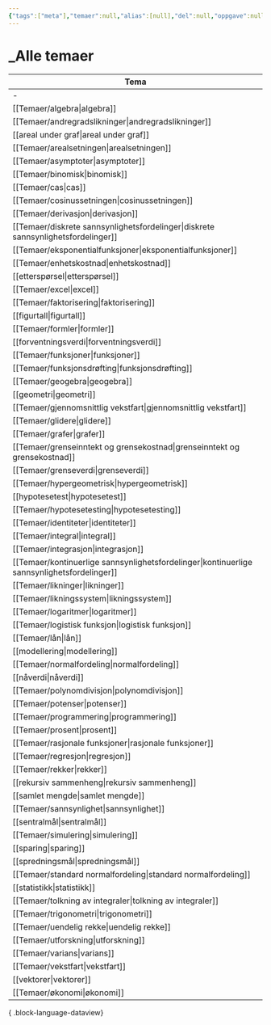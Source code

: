 ```yaml
---
{"tags":["meta"],"temaer":null,"alias":[null],"del":null,"oppgave":null,"fag":null,"eksamen":null,"dg-publish":true,"title":"_Alle temaer","date":"2023-06-01","modified":"2023-06-01","permalink":"/temaer/alle-temaer/","dgPassFrontmatter":true}
---
```



# _Alle temaer
| Tema                                                                                           |
| ---------------------------------------------------------------------------------------------- |
| \-                                                                                             |
| [[Temaer/algebra\|algebra]]                                                                 |
| [[Temaer/andregradslikninger\|andregradslikninger]]                                         |
| [[areal under graf\|areal under graf]]                                                         |
| [[Temaer/arealsetningen\|arealsetningen]]                                                   |
| [[Temaer/asymptoter\|asymptoter]]                                                           |
| [[Temaer/binomisk\|binomisk]]                                                               |
| [[Temaer/cas\|cas]]                                                                         |
| [[Temaer/cosinussetningen\|cosinussetningen]]                                               |
| [[Temaer/derivasjon\|derivasjon]]                                                           |
| [[Temaer/diskrete sannsynlighetsfordelinger\|diskrete sannsynlighetsfordelinger]]           |
| [[Temaer/eksponentialfunksjoner\|eksponentialfunksjoner]]                                   |
| [[Temaer/enhetskostnad\|enhetskostnad]]                                                     |
| [[etterspørsel\|etterspørsel]]                                                                 |
| [[Temaer/excel\|excel]]                                                                     |
| [[Temaer/faktorisering\|faktorisering]]                                                     |
| [[figurtall\|figurtall]]                                                                       |
| [[Temaer/formler\|formler]]                                                                 |
| [[forventningsverdi\|forventningsverdi]]                                                       |
| [[Temaer/funksjoner\|funksjoner]]                                                           |
| [[Temaer/funksjonsdrøfting\|funksjonsdrøfting]]                                             |
| [[Temaer/geogebra\|geogebra]]                                                               |
| [[geometri\|geometri]]                                                                         |
| [[Temaer/gjennomsnittlig vekstfart\|gjennomsnittlig vekstfart]]                             |
| [[Temaer/glidere\|glidere]]                                                                 |
| [[Temaer/grafer\|grafer]]                                                                   |
| [[Temaer/grenseinntekt og grensekostnad\|grenseinntekt og grensekostnad]]                   |
| [[Temaer/grenseverdi\|grenseverdi]]                                                         |
| [[Temaer/hypergeometrisk\|hypergeometrisk]]                                                 |
| [[hypotesetest\|hypotesetest]]                                                                 |
| [[Temaer/hypotesetesting\|hypotesetesting]]                                                 |
| [[Temaer/identiteter\|identiteter]]                                                         |
| [[Temaer/integral\|integral]]                                                               |
| [[Temaer/integrasjon\|integrasjon]]                                                         |
| [[Temaer/kontinuerlige sannsynlighetsfordelinger\|kontinuerlige sannsynlighetsfordelinger]] |
| [[Temaer/likninger\|likninger]]                                                             |
| [[Temaer/likningssystem\|likningssystem]]                                                   |
| [[Temaer/logaritmer\|logaritmer]]                                                           |
| [[Temaer/logistisk funksjon\|logistisk funksjon]]                                           |
| [[Temaer/lån\|lån]]                                                                         |
| [[modellering\|modellering]]                                                                   |
| [[Temaer/normalfordeling\|normalfordeling]]                                                 |
| [[nåverdi\|nåverdi]]                                                                           |
| [[Temaer/polynomdivisjon\|polynomdivisjon]]                                                 |
| [[Temaer/potenser\|potenser]]                                                               |
| [[Temaer/programmering\|programmering]]                                                     |
| [[Temaer/prosent\|prosent]]                                                                 |
| [[Temaer/rasjonale funksjoner\|rasjonale funksjoner]]                                       |
| [[Temaer/regresjon\|regresjon]]                                                             |
| [[Temaer/rekker\|rekker]]                                                                   |
| [[rekursiv sammenheng\|rekursiv sammenheng]]                                                   |
| [[samlet mengde\|samlet mengde]]                                                               |
| [[Temaer/sannsynlighet\|sannsynlighet]]                                                     |
| [[sentralmål\|sentralmål]]                                                                     |
| [[Temaer/simulering\|simulering]]                                                           |
| [[sparing\|sparing]]                                                                           |
| [[spredningsmål\|spredningsmål]]                                                               |
| [[Temaer/standard normalfordeling\|standard normalfordeling]]                               |
| [[statistikk\|statistikk]]                                                                     |
| [[Temaer/tolkning av integraler\|tolkning av integraler]]                                   |
| [[Temaer/trigonometri\|trigonometri]]                                                       |
| [[Temaer/uendelig rekke\|uendelig rekke]]                                                   |
| [[Temaer/utforskning\|utforskning]]                                                         |
| [[Temaer/varians\|varians]]                                                                 |
| [[Temaer/vekstfart\|vekstfart]]                                                             |
| [[vektorer\|vektorer]]                                                                         |
| [[Temaer/økonomi\|økonomi]]                                                                 |

{ .block-language-dataview}
